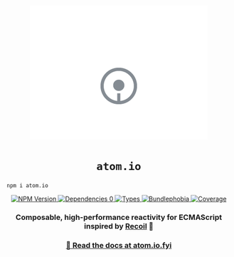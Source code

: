 <div align="center">
  <picture>
    <source media="(prefers-color-scheme: dark)" srcset="https://raw.githubusercontent.com/jeremybanka/wayforge/main/packages/atom.io/__assets__/logo-dark-mode.png">
    <source media="(prefers-color-scheme: light)" srcset="https://raw.githubusercontent.com/jeremybanka/wayforge/main/packages/atom.io/__assets__/logo-light-mode.png">
    <img alt="Banner text reading 'atom.io'" src="https://raw.githubusercontent.com/jeremybanka/wayforge/main/packages/atom.io/__assets__/logo-light-mode.png" style="max-width: 100%;">
  </picture>
</div>

<h1 align="center">
  <code>atom.io</code>
</h1>

```shell
npm i atom.io
```

<p align="center">
  <a aria-label="NPM version" href="https://www.npmjs.com/package/atom.io">
    <img alt="NPM Version" src="https://img.shields.io/npm/v/atom.io?style=for-the-badge">
  </a>
  <a aria-label="Dependencies 0" href="https://www.npmjs.com/package/atom.io">
    <img alt="Dependencies 0" src=" https://img.shields.io/badge/dependencies-0-0?style=for-the-badge">
  </a>
  <a aria-label="Types" href="https://www.npmjs.com/package/atom.io">
    <img alt="Types" src="https://img.shields.io/npm/types/atom.io?style=for-the-badge">
  </a>
  <a href="https://bundlephobia.com/result?p=atom.io">
    <img alt="Bundlephobia" src="https://img.shields.io/bundlephobia/minzip/atom.io?style=for-the-badge">
  </a>
  <a aria-label="Coverage" href="https://recoverage.cloud/">
    <img alt="Coverage" src="https://img.shields.io/endpoint?url=https%3A%2F%2Frecoverage.cloud%2Fshields%2FS1ikz1yFmk93qbAI7lLnu%2Fatom.io">
  </a>
</p>

<h3 align="center">
  Composable, high-performance reactivity for ECMAScript inspired by <a href="https://recoiljs.org/">Recoil</a> 💙
</h3>

<h3 align="center">
  <a href="https://atom.io.fyi">📖 Read the docs at atom.io.fyi</a>
</h3>
